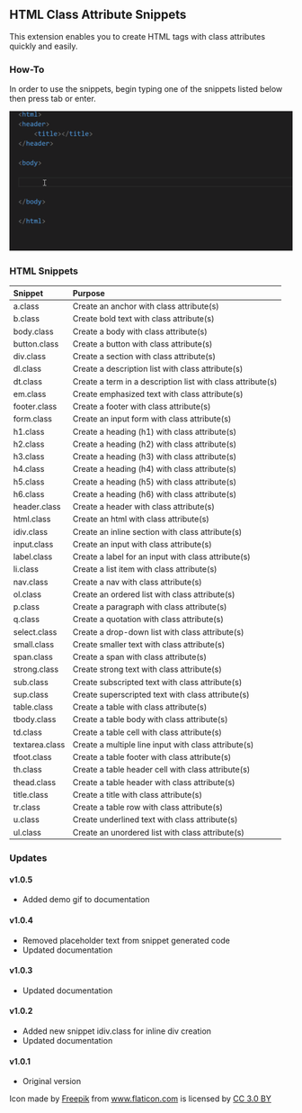 ## HTML Class Attribute Snippets
This extension enables you to create HTML tags with class attributes quickly and easily.

### How-To
In order to use the snippets, begin typing one of the snippets listed below then press tab or enter.

![Demo](images/Demo.gif)

### HTML Snippets
| Snippet | Purpose |
| :--- | :--- |
| a.class | Create an anchor with class attribute(s) |
| b.class | Create bold text with class attribute(s) |
| body.class | Create a body with class attribute(s) |
| button.class | Create a button with class attribute(s) |
| div.class | Create a section with class attribute(s) |
| dl.class | Create a description list with class attribute(s) |
| dt.class | Create a term in a description list with class attribute(s) |
| em.class | Create emphasized text with class attribute(s) |
| footer.class | Create a footer with class attribute(s) |
| form.class | Create an input form with class attribute(s) |
| h1.class | Create a heading (h1) with class attribute(s) |
| h2.class | Create a heading (h2) with class attribute(s) |
| h3.class | Create a heading (h3) with class attribute(s) |
| h4.class | Create a heading (h4) with class attribute(s) |
| h5.class | Create a heading (h5) with class attribute(s) |
| h6.class | Create a heading (h6) with class attribute(s) |
| header.class | Create a header with class attribute(s) |
| html.class | Create an html with class attribute(s) |
| idiv.class | Create an inline section with class attribute(s) |
| input.class | Create an input with class attribute(s) |
| label.class | Create a label for an input with class attribute(s) |
| li.class | Create a list item with class attribute(s) |
| nav.class | Create a nav with class attribute(s) |
| ol.class | Create an ordered list with class attribute(s) |
| p.class | Create a paragraph with class attribute(s) |
| q.class | Create a quotation with class attribute(s) |
| select.class | Create a drop-down list with class attribute(s) |
| small.class | Create smaller text with class attribute(s) |
| span.class | Create a span with class attribute(s) |
| strong.class | Create strong text with class attribute(s) |
| sub.class | Create subscripted text with class attribute(s) |
| sup.class | Create superscripted text with class attribute(s) |
| table.class | Create a table with class attribute(s) |
| tbody.class | Create a table body with class attribute(s) |
| td.class | Create a table cell with class attribute(s) |
| textarea.class | Create a multiple line input with class attribute(s) |
| tfoot.class | Create a table footer with class attribute(s) |
| th.class | Create a table header cell with class attribute(s) |
| thead.class | Create a table header with class attribute(s) |
| title.class | Create a title with class attribute(s) |
| tr.class | Create a table row with class attribute(s) |
| u.class | Create underlined text with class attribute(s) |
| ul.class | Create an unordered list with class attribute(s) |


### Updates

#### v1.0.5
- Added demo gif to documentation

#### v1.0.4
- Removed placeholder text from snippet generated code
- Updated documentation

#### v1.0.3
- Updated documentation

#### v1.0.2
- Added new snippet idiv.class for inline div creation
- Updated documentation

#### v1.0.1
- Original version


<div>Icon made by <a href="http://www.freepik.com" title="Freepik">Freepik</a> from <a href="http://www.flaticon.com" title="Flaticon">www.flaticon.com</a> is licensed by <a href="http://creativecommons.org/licenses/by/3.0/" title="Creative Commons BY 3.0" target="_blank">CC 3.0 BY</a></div>